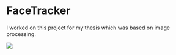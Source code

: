 # FaceTracker
I worked on this project for my thesis which was based on image processing.

![](https://imgur.com/CctwtLx)
